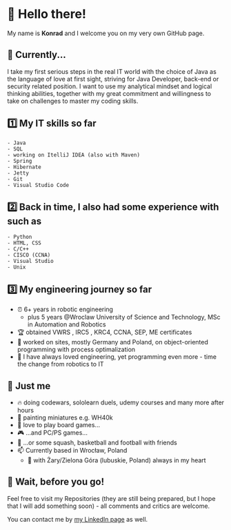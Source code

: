 # 👋 Hello there! 
My name is **Konrad** and I welcome you on my very own GitHub page.

## 🚀 Currently...
I take my first serious steps in the real IT world with the choice of Java as the language of love at first sight, striving for Java Developer, back-end or security related position. I want to use my analytical mindset and logical thinking abilities, together with my great commitment and willingness to take on challenges to master my coding skills.

## 1️⃣ My IT skills so far
```
- Java
- SQL
- working on ItelliJ IDEA (also with Maven)
- Spring
- Hibernate
- Jetty
- Git
- Visual Studio Code
```

## 2️⃣ Back in time, I also had some experience with such as
```
- Python
- HTML, CSS
- C/C++
- CISCO (CCNA)
- Visual Studio
- Unix
```

## 3️⃣ My engineering journey so far
- ⏰ 6+ years in robotic engineering 
  - plus 5 years @Wroclaw University of Science and Technology, MSc in Automation and Robotics
- 🏆 obtained VWRS , IRC5 , KRC4, CCNA, SEP, ME certificates
- 📐 worked on sites, mostly Germany and Poland, on object-oriented programming with process optimalization
- 🔄 I have always loved engineering, yet programming even more - time the change from robotics to IT

## 💯 Just me
- 🔥 doing codewars, sololearn duels, udemy courses and many more after hours
- 🎨 painting miniatures e.g. WH40k
- 🎲 love to play board games...
- 🎮 ...and PC/PS games...
- 🏀 ...or some squash, basketball and football with friends
- 📫 Currently based in Wrocław, Poland
  - 🏡 with Żary/Zielona Góra (lubuskie, Poland) always in my heart

## 🛑 Wait, before you go!
Feel free to visit my Repositories (they are still being prepared, but I hope that I will add something soon) - all comments and critics are welcome.

You can contact me by [my LinkedIn page](https://https://www.linkedin.com/in/konrad-wroblewski/) as well.
